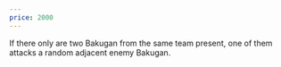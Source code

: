 ```yaml
---
price: 2000
---
```

If there only are two Bakugan from the same team present, one of them attacks a random adjacent enemy Bakugan.